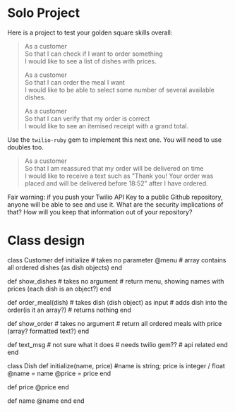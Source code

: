 # Solo Project

Here is a project to test your golden square skills overall:

> As a customer  
> So that I can check if I want to order something  
> I would like to see a list of dishes with prices.
> 
> As a customer  
> So that I can order the meal I want  
> I would like to be able to select some number of several available dishes.
> 
> As a customer  
> So that I can verify that my order is correct  
> I would like to see an itemised receipt with a grand total.

Use the `twilio-ruby` gem to implement this next one. You will need to use
doubles too.

> As a customer  
> So that I am reassured that my order will be delivered on time  
> I would like to receive a text such as "Thank you! Your order was placed and
> will be delivered before 18:52" after I have ordered.

Fair warning: if you push your Twilio API Key to a public Github repository,
anyone will be able to see and use it. What are the security implications of
that? How will you keep that information out of your repository?

# Class design

class Customer
  def initialize
    # takes no parameter
    @menu # array contains all ordered dishes (as dish objects)
  end

  def show_dishes
    # takes no argument
    # return menu, showing names with prices (each dish is an object?)
  end

  def order_meal(dish)
    # takes dish (dish object) as input
    # adds dish into the order(is it an array?)
    # returns nothing
  end

  def show_order
    # takes no argument
    # return all ordered meals with price (array? formatted text?)
  end

  def text_msg
    # not sure what it does 
    # needs twilio gem??
    # api related
  end
end


class Dish
  def initialize(name, price) #name is string; price is integer / float
    @name = name
    @price = price
  end

  def price
    @price
  end

  def name
    @name
  end
end